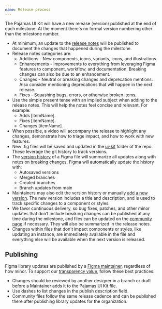 ```yaml
---
name: Release process
---
```


The Pajamas UI Kit will have a new release (version) published at the end of each milestone. At the moment there's no formal version numbering other than the milestone number.

- At minimum, an update to the [release notes](/get-started/uik-release-notes) will be published to document the changes that happened during the milestone.
- Release notes categories are:
  - Additions - New components, icons, variants, icons, and illustrations.
  - Enhancements - Improvements to everything from leveraging Figma features to component, workflow, and documentation. Breaking changes can also be due to an enhancement.
  - Changes - Neutral or breaking changes and deprecation mentions. Also consider mentioning deprecations that will happen in the next release.
  - Fixes - Squashing bugs, errors, or otherwise broken items.
- Use the simple present tense with an implied subject when adding to the release notes. This will help the notes feel concise and relevant. For example:
  - Adds [itemName].
  - Fixes [itemName].
  - Changes [itemName].
- When possible, a video will accompany the release to highlight any changes, demonstrate how to triage impact, and how to work with new features.
- New .fig files will be saved and updated in the [ui-kit](https://gitlab.com/gitlab-org/gitlab-services/design.gitlab.com/-/tree/main/ui-kit) folder of the repo. These leverage the git history to track versions.
- The [version history](https://help.figma.com/hc/en-us/articles/360038006754-View-a-file-s-version-history) of a Figma file will summarize all updates along with notes on [breaking changes](uik-breaking-changes). Figma will automatically update the history with:
  - Autosaved versions
  - Merged branches
  - Created branches
  - Branch updates from main
- Maintainers may also edit the version history or manually [add a new version](https://help.figma.com/hc/en-us/articles/360038006754-View-a-file-s-version-history#Create_a_new_version). The new version includes a title and description, and is used to track specific changes to a component or styles.
- We favor continuous delivery, so bug fixes, patches, and other minor updates that don’t include breaking changes can be published at any time during the milestone, and files can be updated on the [community page](https://www.figma.com/@GitLabDesign) if necessary. They will also be summarized in the release notes.
- Changes within files that don't impact components or styles, like updating an instance, are immediately available in the file and everything else will be available when the next version is released.

## Publishing

Figma library updates are published by a [Figma maintainer](https://about.gitlab.com/handbook/engineering/projects/#design.gitlab.com_maintainers_Figma), regardless of how minor. To support our [transparency value](https://about.gitlab.com/handbook/values/#transparency), follow these best practices:

- Changes should be reviewed by another designer in a branch or draft before a Maintainer adds it to the Pajamas UI Kit file.
- Use dashes to list changes in the publish description field.
- Community files follow the same release cadence and can be published there after publishing library updates for the organization.
